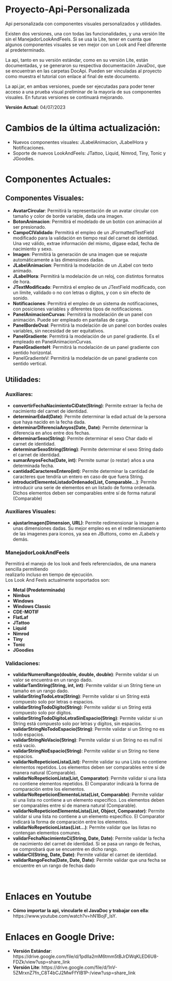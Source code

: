 # Proyecto-Api-Personalizada
Api personalizada con componentes visuales personalizados y utilidades.

Existen dos versiones, una con todas las funcionalidades, y una versión lite
sin el ManejadorLookAndFeels. Si se usa la Lite, tener en cuenta que 
algunos componentes visuales se ven mejor con un Look and Feel diferente
al predeterminado.

La api, tanto en su versión estándar, como en su versión Lite, están documentadas,
y se generaron su respectiva documentación JavaDoc, que se encuentran en las carpetas
DocApi. Pueden ser vinculadas al proyecto como muestra el tutorial con enlace al final de este documento.

La api.jar, en ambas versiones, puede ser ejecutadas para poder tener acceso a una prueba visual preliminar
de la mayoría de sus componentes visuales. En futuras versiones se continuará mejorando.

<b>Versión Actual</b>: 04/07/2023
<h1>Cambios de la última actualización:</h1>
<ul>
  <li>Nuevos componentes visuales: JLabelAnimacion, JLabelHora y Notificaciones.</li>
  <li>Soporte de nuevos LookAndFeels: JTattoo, Liquid, Nimrod, Tiny, Tonic y JGoodies.</li>
</ul>

<h1>Componentes Actuales:</h1>
<h2>Componentes Visuales:</h2>
<ul>
  <li><b>AvatarCircular</b>: Permitirá la representación de un avatar circular con tamaño y color de borde variable, dada una imagen.
  <li><b>BotonAnimacion</b>: Permitirá el modelado de un botón con animación al ser presionado.
  <li><b>CampoCIValidado</b>: Permitirá el empleo de un JFormattedTextField modificado para la validación en tiempo real del carnet de identidad. Una vez válido, extrae información del mismo, dígase edad, fecha de nacimiento y sexo.</li>
  <li><b>Imagen</b>: Permitirá la generación de una imagen que se reajuste automáticamente a las dimensiones dadas.
  <li><b>JLabelAnimacion</b>: Permitirá la modelación de un JLabel con texto animado.
  <li><b>JLabelHora</b>: Permitirá la modelación de un reloj, con distintos formatos de hora.
  <li><b>JTextModificado</b>: Permitirá el empleo de un JTextField modificado, con un límite, validado o no con letras o dígitos, y con o sin efecto de sonido.</li>
  <li><b>Notificaciones</b>: Permitirá el empleo de un sistema de notificaciones, con posiciones variables y diferentes tipos de notificaciones.</li>
  <li><b>PanelAnimacionCurvas</b>: Permitirá la modelación de un panel con animación. Puede ser empleado en pantallas de carga.
  <li><b>PanelBordeOval</b>: Permitirá la modelación de un panel con bordes ovales variables, sin necesidad de ser equitativos.
  <li><b>PanelGradiente</b>: Permitirá la modelación de un panel gradiente. Es el empleado en PanelAnimacionCurvas.
  <li><b>PanelGradienteH</b>: Permitirá la modelación de un panel gradiente con sentido horizontal.
  <li><b></b>PanelGradienteV</b>: Permitirá la modelación de un panel gradiente con sentido vertical.
</ul>

<h2>Utilidades:</h2>
<h3>Auxiliares:</h3>
<ul>
  <li><b>convertirFechaNacimientoCiDate(String)</b>: Permite extraer la fecha de nacimiento del carnet de identidad.
  <li><b>determinarEdad(Date)</b>: Permite determinar la edad actual de la persona que haya nacido en la fecha dada.
  <li><b>determinarDiferenciaAnyos(Date, Date)</b>: Permite determinar la diferencia en años entre dos fechas.
  <li><b>determinarSexo(String)</b>: Permite determinar el sexo Char dado el carnet de identidad.
  <li><b>determinarSexoString(String)</b>: Permite determinar el sexo String dado el carnet de identidad.
  <li><b>sumarAnyosFecha(Date, int)</b>: Permite sumar (o restar) años a una determinada fecha.
  <li><b>cantidadCaracteresEntero(int)</b>: Permite determinar la cantidad de caracteres que tendría un entero en caso de que fuera String.
  <li><b>introducirElementoListadoOrdenado(List, Comparable...)</b>: Permite introducir una serie de elementos en un listado de forma ordenada. Dichos elementos deben ser comparables entre sí de forma natural (Comparable)</li>
</ul>

<h3>Auxiliares Visuales:</h3>
<ul>
  <li><b>ajustarImagen(Dimension, URL)</b>: Permite redimensionar la imagen a unas dimensiones dadas. Su mejor empleo es en el redimensionamiento de las   imagenes para iconos, ya sea en JButtons, como en JLabels y demás.</li>
</ul>

<h3>ManejadorLookAndFeels</h3>
Permitirá el manejo de los look and feels referenciados, de una manera sencilla permitiendo<br>
realizarlo incluso en tiempo de ejecución. <br>
Los Look And Feels actualmente soportados son:<br>
<ul>
  <li><b>Metal (Predeterminado)
  <li>Nimbus
  <li>Windows
  <li>Windows Classic
  <li>CDE-MOTIF
  <li>FlatLaf
  <li>JTattoo
  <li>Liquid
  <li>Nimrod
  <li>Tiny
  <li>Tonic
  <li>JGoodies</b>
</ul>

<h3>Validaciones:</h3>
<ul>
  <li><b>validarNumeroRango(double, double, double)</b>: Permite validar si un valor se encuentra en un rango dado.
  <li><b>validarTamString(String, int, int)</b>: Permite validar si un String tiene un tamaño en un rango dado.
  <li><b>validarStringTodoLetra(String)</b>: Permite validar si un String está compuesto solo por letras o espacios.
  <li><b>validarStringTodoDigito(String)</b>: Permite validar si un String está compuesto solo por dígitos.
  <li><b>validarStringTodoDigitoLetraSinEspacio(String)</b>: Permite validar si un String está compuesto solo por letras y dígitos, sin espacios.
  <li><b>validarStringNoTodoEspacio(String)</b>: Permite validar si un String no es todo espacios.
  <li><b>validarStringNoVacio(String)</b>: Permite validar si un String no es null ni está vacío.
  <li><b>validarStringNoEspacio(String)</b>: Permite validar si un String no tiene espacios.
  <li><b>validarNoRepeticionLista(List)</b>: Permite validar su una Lista no contiene elementos repetidos. Los elementos deben ser comparables entre sí de manera natural (Comparable).</li>
  <li><b>validarNoRepeticionLista(List, Comparator)</b>: Permite validar si una lista no contiene elementos repetidos. El Comparator indicará la forma de comparación entre los elementos.</li>
  <li><b>validarNoRepeticionElementoLista(List, Comparable)</b>: Permite validar si una lista no contiene a un elemento específico. Los elementos deben ser comparables entre sí de manera natural (Comparable).
  <li><b>validarNoRepeticionElementoLista(List, Object, Comparator)</b>: Permite validar si una lista no contiene a un elemento específico. El Comparator indicará la forma de comparación entre los elementos.</li>
  <li><b>validarNoRepeticionListas(List...)</b>: Permite validar que las listas no contengan elementos comunes.
  <li><b>validarFechaNacimientoCi(String, Date, Date)</b>: Permite validar la fecha de nacimiento del carnet de identidad. Si se pasa un rango de fechas, se comprobará que se encuentre en dicho rango.</li>
  <li><b>validarCI(String, Date, Date)</b>: Permite validar el carnet de identidad.</li>
  <li><b>validarRangoFecha(Date, Date, Date)</b>: Permite validar que una fecha se encuentre en un rango de fechas dado</li>
</ul><br>

<h1>Enlaces en Youtube</h1>
<ul>
  <li><b>Cómo importar la api, vincularle el JavaDoc y trabajar con ella</b>: https://www.youtube.com/watch?v=hN1BojF_lsY.
</ul>


<h1>Enlaces en Google Drive:</h1>
<ul>
  <li><b>Versión Estándar</b>: https://drive.google.com/file/d/1pdIIa2mM6tmm5tBJrDWqKLED6U8-FDZk/view?usp=share_link
  <li><b>Versión Lite</b>: https://drive.google.com/file/d/1nV-5ZMrxnZ7fn_C8T4bCJ2MwFfYIB1P-/view?usp=share_link
</ul>

